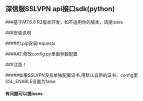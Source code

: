 ## 深信服SSLVPN api接口sdk(python)

###基于M7.6.8 R2版本开发，如不适用你的版本，请提isses

###安装说明

#####1.pip安装requests

#####2.修改config.py里面参数配置 

###注意！

#####如果SSLVPN没有单独配置证书,用默认自带的证书，config里SSL_ENABLE设置为false


#### 有问题可以提isses